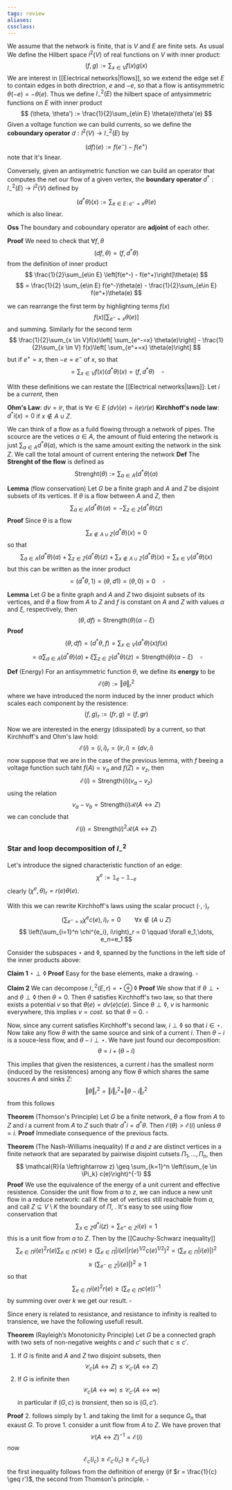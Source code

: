 ```yaml
---
tags: review
aliases:
cssclass:
---
```

 
We assume that the network is finite, that is $V$ and $E$ are finite sets.
As usual We define the Hilbert space $l^2(V)$ of real functions on $V$ with inner product:
$$
(f,g) := \sum_{x \in V}f(x)g(x)
$$
We are interest in [[Electrical networks|flows]], so we extend the edge set $E$ to contain edges in both directrion, $e$ and $-e$, so that a flow is antisymmetric $\theta(-e) = -\theta(e)$. Thus we define $l_{-}^2(E)$ the hilbert space of antysimmetric functions on $E$ with inner product
$$
(\theta, \theta') := \frac{1}{2}\sum_{e\in E} \theta(e)\theta'(e)
$$
Given a voltage function we can build currents, so we define the **coboundary operator** $d: l^2(V)\to l_{-}^2(E)$ by
$$
(df)(e) := f(e^-) - f(e^+)
$$
note that it's linear.

Conversely, given an antisymetric function we can build an operator that computes the net our flow of a given vertex, the **boundary operator** $d^*: l_{-}^2(E) \to l^2(V)$ defined by
$$
(d^*\theta)(x) := \sum_{e \in E\,:\,e^-= x} \theta(e)
$$
which is also linear. 

**Oss** The boundary and coboundary operator are **adjoint** of each other.

**Proof** We need to check that $\forall f, \theta$ 
$$
(df, \theta) = (f,d^*\theta)
$$
from the definition of inner product
$$
\frac{1}{2}\sum_{e\in E} \left[f(e^-) - f(e^+)\right]\theta(e)
$$
$$
= \frac{1}{2} \sum_{e\in E} f(e^-)\theta(e) - \frac{1}{2}\sum_{e\in E} f(e^+)\theta(e)
$$

we can rearrange the first term by highlighting terms $f(x)$
$$
f(x)\left[ \sum_{e^-=x} \theta(e)\right]
$$
and summing. Similarly for the second term
$$
\frac{1}{2}\sum_{x \in V}f(x)\left[ \sum_{e^-=x} \theta(e)\right] - \frac{1}{2}\sum_{x \in V} f(x)\left[ \sum_{e^+=x} \theta(e)\right]
$$
but if $e^+ = x$, then $-e = e^-$ of $x$, so that
$$
= \sum_{x\in V} f(x)(d^*\theta)(x) = (f,d^*\theta) \quad \square
$$

With these definitions we can restate the [[Electrical networks|laws]]:
Let $i$ be a _current_, then

**Ohm's Law**:                   $dv = ir$, that is $\forall e \in E$ $(dv)(e) = i(e)r(e)$
**Kirchhoff's node law**:   $d^*i(x) = 0$ if $x \notin A \cup Z$.


We can think of a flow as a fuild flowing through a network of pipes. The scource are the vetices $a \in A$, the amount of fluid entering the network is just $\sum_{a \in A} d^*\theta(a)$, which is the same amount exiting the network in the sink $Z$.
We call the total amount of current entering the network 
**Def** The **Strenght of the flow** is defined as
$$
\text{Strenght}(\theta) := \sum_{a \in A} (d^*\theta)(a)
$$

**Lemma** (flow conservation) Let $G$ be a finite graph and $A$ and $Z$ be disjoint subsets of its vertices. If $\theta$ is a flow between $A$ and $Z$, then
$$
\sum_{a \in A} (d^*\theta)(a) = - \sum_{z \in Z} (d^*\theta)(z)
$$
**Proof** Since $\theta$ is a flow 
$$
\sum_{x \notin A \cup Z} (d^*\theta)(x) = 0
$$
so that
$$
\sum_{a \in A} (d^*\theta)(a) + \sum_{z \in Z} (d^*\theta)(z) +\sum_{x \notin A \cup Z} (d^*\theta)(x) = \sum_{x \in V}(d^*\theta)(x) 
$$
but this can be written as the inner product
$$
= (d^*\theta, 1) = (\theta, d1) = (\theta, 0) = 0 \quad \square
$$


**Lemma** Let $G$ be a finite graph and $A$ and $Z$ two disjoint subsets of its vertices, and $\theta$ a flow from $A$ to $Z$ and $f$ is constant on $A$ and $Z$ with values $\alpha$ and $\xi$, respectively, then
$$
(\theta, df) = \text{Strength}(\theta)(\alpha-\xi)
$$
**Proof** 
$$
(\theta, df) = (d^*\theta, f) = \sum_{x \in V} (d^*\theta)(x)f(x)
$$
$$
= \alpha\sum_{a \in A} (d^*\theta)(a) + \xi \sum_{z \in Z}(d^*\theta)(z) = \text{Strength}(\theta)(\alpha-\xi) \quad \square
$$

**Def** (Energy) For an antisymmetric function $\theta$, we define its **energy** to be
$$
\mathcal{E}(\theta) := \Vert \theta \Vert_r^2
$$
where we have introduced the norm induced by the inner product which scales each component by the resistence:
$$
(f,g)_r := (fr,g) = (f,gr)
$$

Now we are interested in the energy (dissipated) by a current, so that Kirchhoff's and Ohm's law hold:
$$
\mathcal{E}(i) = (i,i)_r = (ir,i) = (dv,i)
$$
now suppose that we are in the case of the previous lemma, with $f$ beeing a voltage function such taht $f(A)=v_a$ and $f(Z) = v_z$, then
$$
\mathcal{E}(i) = \text{Strength}(i)(v_a-v_z) 
$$
using the relation
$$
v_a-v_b = \text{Strength}(i)\mathcal{R}(A \leftrightarrow Z) 
$$
we can conclude that
$$
\mathcal{E}(i) = \text{Strength}(i)^2 \mathcal{R}(A \leftrightarrow Z) 
$$

### Star and loop decomposition of $l^2_-$

Let's introduce the signed characteristic function of an edge:
$$
\chi^e := \mathbb{1}_e -\mathbb{1}_{-e}
$$
clearly $(\chi^e, \theta)_r = r(e)\theta(e)$.

With this we can rewrite Kirchhoff's laws using the scalar procuct $(\cdot,\cdot)_r$
$$
\left(\sum_{e^-=x} \chi^ec(e), i\right)_r =0 \qquad \forall x \notin (A \cup Z)
$$
$$
\left(\sum_{i=1}^n \chi^{e_i}, i\right)_r = 0 \qquad \forall e_1,\dots, e_n=e_1
$$

Consider the subspaces $\star$ and $◊$, spanned by the functions in the left side of the inner products above:

**Claim 1** $\star \perp ◊$ 
**Proof** Easy for the base elements, make a drawing. $\square$

**Claim 2** We can decompose $l^2_-(E,r) = \star \oplus ◊$ 
**Proof** We show that if $\theta \perp \star$ and $\theta \perp ◊$ then $\theta = 0$.
Then $\theta$ satisfies Kirchhoff's two law, so that there exists a potential $v$ so that $\theta(e) = dv(e)c(e)$. Since $\theta \perp ◊$, $v$ is harmonic everywhere, this implies $v = cost.$ so that $\theta = 0$. $\square$

Now, since any current satisfies Kirchhoff's second law, $i \perp \lozenge$ so that $i \in \star$.
Now take any flow $\theta$ with the same source and sink of a current $i$. Then $\theta-i$ is a souce-less flow, and $\theta-i \perp \star$. We have just found our decomposition:
$$
\theta = i + (\theta -i)
$$

This implies that given the resistences, a current $i$ has the smallest norm (induced by the resistences) among any flow $\theta$ which shares the same soucres $A$ and sinks $Z$:
$$
\Vert \theta \Vert_r^2 = \Vert i \Vert_r^2 + \Vert \theta-i\Vert_r^2
$$
from this follows

**Theorem** (Thomson's Principle) Let $G$ be a finite network, $\theta$ a flow from $A$ to $Z$ and $i$ a current from $A$ to $Z$ such thatr $d^*i = d^*\theta$. 
Then $\mathcal{E}(\theta) > \mathcal{E}(i)$ unless $\theta = i$.
**Proof** Immediate consequence of the previous facts.


**Theorem** (The Nash-Williams inequality) If $a$ and $z$  are distinct vertices in a finite network that are separated by pairwise disjoint cutsets $\Pi_1,\dots,\Pi_n$, then
$$
\mathcal{R}(a \leftrightarrow z) \geq \sum_{k=1}^n \left(\sum_{e \in \Pi_k} c(e)\right)^{-1}
$$
**Proof** We use the equivalence of the energy of a unit current and effective resistence. Consider the unit flow from $a$ to $z$, we can induce a new unit flow in a reduce network: call $K$ the set of vertices still reachable from $a$, and call $Z\subseteq V \setminus K$  the boundary of $\Pi$, . It's easy to see using flow conservation that 
$$
\sum_{x \in Z} d^*i(z) = \sum_{e^+ \in Z} i(e) = 1
$$
this is a unit flow from $a$ to $Z$.  Then by the [[Cauchy-Schwarz inequality]]
$$
\sum_{e \in \Pi} i(e)^2 r(e) \sum_{e \in \Pi} c(e) \geq \left(\sum_{e \in \Pi} |i(e)|r(e)^{1/2}c(e)^{1/2}\right)^2 = 
\left( \sum_{e \in \Pi} |i(e)|\right)^2 
$$
$$
\geq \left( \sum_{e^- \in Z} |i(e)|\right)^2 \geq 1
$$
so that
$$
\sum_{e \in \Pi} i(e)^2 r(e) \geq \left(\sum_{e \in \Pi} c(e)\right)^{-1}
$$
by summing over over $k$ we get our result. $\square$


Since enery is related to resistance, and resistance to infinity is realted to transience, we have the following usefull result.

**Theorem** (Rayleigh’s Monotonicity Principle) Let $G$ be a connected graph with two sets of non-negative weights $c$ and $c'$ such that $c \leq c'$.
1. If $G$ is finite and $A$ and $Z$ two disjoint subsets, then
$$
\mathcal{C}_c(A \leftrightarrow Z) \leq \mathcal{C}_{c'}(A \leftrightarrow Z)
$$
2. If $G$ is infinite then 
$$
\mathcal{C}_c(A \leftrightarrow \infty) \leq \mathcal{C}_{c'}(A \leftrightarrow \infty)
$$
in particular if $(G,c)$ is _transient_, then so is $(G,c')$.

**Proof** $2.$ follows simply by $1.$ and taking the limit for a sequnce $G_n$ that exaust $G$. 
To prove $1.$ consider a unit flow from $A$ to $Z$. We have proven that
$$
\mathcal{C}(A \leftrightarrow Z)^{-1} = \mathcal{E}(i)
$$
now
$$
\mathcal{E}_c(i_c) \geq \mathcal{E}_{c'}(i_c) \geq \mathcal{E}_{c'}(i_{c'})
$$
the first inequality follows from the definition of energy (if $r = \frac{1}{c} \geq r')$, the second from Thomson's principle. $\square$
